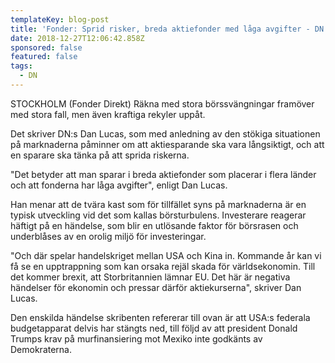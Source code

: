 ```yaml
---
templateKey: blog-post
title: 'Fonder: Sprid risker, breda aktiefonder med låga avgifter - DN'
date: 2018-12-27T12:06:42.858Z
sponsored: false
featured: false
tags:
  - DN
---
```

STOCKHOLM (Fonder Direkt) Räkna med stora börssvängningar framöver med stora fall, men även kraftiga rekyler uppåt.

Det skriver DN:s Dan Lucas, som med anledning av den stökiga situationen på marknaderna påminner om att aktiesparande ska vara långsiktigt, och att en sparare ska tänka på att sprida riskerna.

"Det betyder att man sparar i breda aktiefonder som placerar i flera länder och att fonderna har låga avgifter", enligt Dan Lucas.

Han menar att de tvära kast som för tillfället syns på marknaderna är en typisk utveckling vid det som kallas börsturbulens. Investerare reagerar häftigt på en händelse, som blir en utlösande faktor för börsrasen och underblåses av en orolig miljö för investeringar.

"Och där spelar handelskriget mellan USA och Kina in. Kommande år kan vi få se en upptrappning som kan orsaka rejäl skada för världsekonomin. Till det kommer brexit, att Storbritannien lämnar EU. Det här är negativa händelser för ekonomin och pressar därför aktiekurserna", skriver Dan Lucas.

Den enskilda händelse skribenten refererar till ovan är att USA:s federala budgetapparat delvis har stängts ned, till följd av att president Donald Trumps krav på murfinansiering mot Mexiko inte godkänts av Demokraterna.
